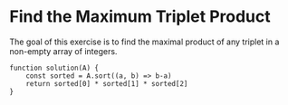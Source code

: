# Find the Maximum Triplet Product

The goal of this exercise is to find the maximal product of any triplet in a non-empty array of integers.

```
function solution(A) {
    const sorted = A.sort((a, b) => b-a)
    return sorted[0] * sorted[1] * sorted[2]
}
```
